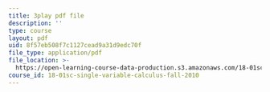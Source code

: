 ```yaml
---
title: 3play pdf file
description: ''
type: course
layout: pdf
uid: 8f57eb508f7c1127cead9a31d9edc70f
file_type: application/pdf
file_location: >-
  https://open-learning-course-data-production.s3.amazonaws.com/18-01sc-single-variable-calculus-fall-2010/8f57eb508f7c1127cead9a31d9edc70f_9v25gg2qJYE.pdf
course_id: 18-01sc-single-variable-calculus-fall-2010
---
```

